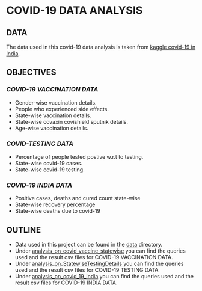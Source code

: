 # COVID-19 DATA ANALYSIS

## DATA

The data used in this covid-19 data analysis is taken from [kaggle covid-19 in India](https://www.kaggle.com/sudalairajkumar/covid19-in-india?select=covid_19_india.csv).

## OBJECTIVES

### *COVID-19 VACCINATION DATA*

* Gender-wise vaccination details.
* People who experienced side effects.
* State-wise vaccination details.
* State-wise covaxin covishield sputnik details.
* Age-wise vaccination details.

### *COVID-TESTING DATA*
* Percentage of people tested postive w.r.t to testing.
* State-wise covid-19 cases.
* State-wise covid-19 testing.

### *COVID-19 INDIA DATA*
* Positive cases, deaths and cured count state-wise
* State-wise recovery percentage
* State-wise deaths due to covid-19 

## OUTLINE

* Data used in this project can be found in the [data](https://github.com/srikanth2102/COVID-19-DATA-ANALYSIS/tree/main/data) directory.
* Under [analysis_on_covid_vaccine_statewise](https://github.com/srikanth2102/COVID-19-DATA-ANALYSIS/tree/main/analysis_on_covid_vaccine_statewise) you can find the queries used and the result csv files for COVID-19 VACCINATION DATA.
* Under [analysis_on_StatewiseTestingDetails](https://github.com/srikanth2102/COVID-19-DATA-ANALYSIS/tree/main/analysis_on_StatewiseTestingDetails) you can find the queries used and the result csv files for COVID-19 TESTING DATA.
* Under [analysis_on_covid_19_india](https://github.com/srikanth2102/COVID-19-DATA-ANALYSIS/tree/main/analysis_on_covid_19_india) you can find the queries used and the result csv files for COVID-19 INDIA DATA.
